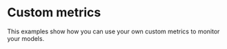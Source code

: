 # Custom metrics

This examples show how you can use your own custom metrics to monitor your models.